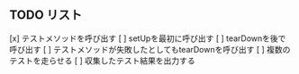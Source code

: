 TODO リスト
------------

[x] テストメソッドを呼び出す
[ ] setUpを最初に呼び出す
[ ] tearDownを後で呼び出す
[ ] テストメソッドが失敗したとしてもtearDownを呼び出す
[ ] 複数のテストを走らせる
[ ] 収集したテスト結果を出力する
